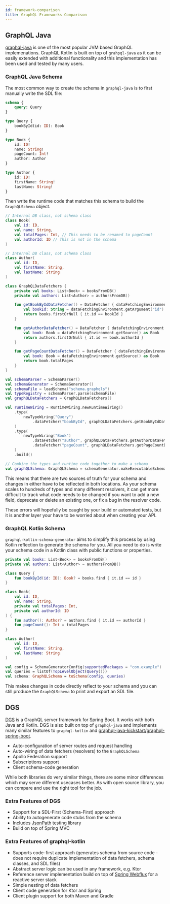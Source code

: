 ```yaml
---
id: framework-comparison
title: GraphQL Frameworks Comparison
---
```


## GraphQL Java
[graphql-java](https://graphql-java.com/) is one of the most popular JVM based GraphQL implemenations. GraphQL Kotlin is
built on top of `grahpql-java` as it can be easily extended with additional functionality and this implementation
has been used and tested by many users.

### GraphQL Java Schema

The most common way to create the schema in `graphql-java` is to first manually write the SDL file:

```graphql
schema {
    query: Query
}

type Query {
    bookById(id: ID): Book
}

type Book {
    id: ID!
    name: String!
    pageCount: Int!
    author: Author
}

type Author {
    id: ID!
    firstName: String!
    lastName: String!
}
```

Then write the runtime code that matches this schema to build the `GraphQLSchema` object.

```kotlin
// Internal DB class, not schema class
class Book(
    val id: ID,
    val name: String,
    val totalPages: Int, // This needs to be renamed to pageCount
    val authorId: ID // This is not in the schema
)

// Internal DB class, not schema class
class Author(
    val id: ID,
    val firstName: String,
    val lastName: String
)

class GraphQLDataFetchers {
    private val books: List<Book> = booksFromDB()
    private val authors: List<Author> = authorsFromDB()

    fun getBookByIdDataFetcher() = DataFetcher { dataFetchingEnvironment ->
        val bookId: String = dataFetchingEnvironment.getArgument("id")
        return books.firstOrNull { it.id == bookId }
    }

    fun getAuthorDataFetcher() = DataFetcher { dataFetchingEnvironment ->
        val book: Book = dataFetchingEnvironment.getSource() as Book
        return authors.firstOrNull { it.id == book.authorId }
    }

    fun getPageCountDataFetcher() = DataFetcher { dataFetchingEnvironment ->
        val book: Book = dataFetchingEnvironment.getSource() as Book
        return book.totalPages
    }
}

val schemaParser = SchemaParser()
val schemaGenerator = SchemaGenerator()
val schemaFile = loadSchema("schema.graphqls")
val typeRegistry = schemaParser.parse(schemaFile)
val graphQLDataFetchers = GraphQLDataFetchers()

val runtimeWiring = RuntimeWiring.newRuntimeWiring()
    .type(
        newTypeWiring("Query")
            .dataFetcher("bookById", graphQLDataFetchers.getBookByIdDataFetcher())
    )
    .type(
        newTypeWiring("Book")
            .dataFetcher("author", graphQLDataFetchers.getAuthorDataFetcher())
            .dataFetcher("pageCount", graphQLDataFetchers.getPageCountDataFetcher())
    )
    .build()

// Combine the types and runtime code together to make a schema
val graphQLSchema: GraphQLSchema = schemaGenerator.makeExecutableSchema(typeDefinitionRegistry, runtimeWiring)
```

This means that there are two sources of truth for your schema and changes in either have to be reflected in both locations.
As your schema scales to hundreds of types and many different resolvers, it can get more difficult to track what code needs to be changed if you want to add a new field,
deprecate or delete an existing one, or fix a bug in the resolver code.

These errors will hopefully be caught by your build or automated tests, but it is another layer your have to be worried about when creating your API.

### GraphQL Kotlin Schema

`graphql-kotlin-schema-generator` aims to simplify this process by using Kotlin reflection to generate the schema for you.
All you need to do is write your schema code in a Kotlin class with public functions or properties.

```kotlin
private val books: List<Book> = booksFromDB()
private val authors: List<Author> = authorsFromDB()

class Query {
    fun bookById(id: ID): Book? = books.find { it.id == id }
}

class Book(
    val id: ID,
    val name: String,
    private val totalPages: Int,
    private val authorId: ID
) {
    fun author(): Author? = authors.find { it.id == authorId }
    fun pageCount(): Int = totalPages
}

class Author(
    val id: ID,
    val firstName: String,
    val lastName: String
)

val config = SchemaGeneratorConfig(supportedPackages = "com.example")
val queries = listOf(TopLevelObject(Query()))
val schema: GraphQLSchema = toSchema(config, queries)
```

This makes changes in code directly reflect to your schema and you can still produce the `GraphQLSchema` to print and export an SDL file.


## DGS
[DGS](https://netflix.github.io/dgs/) is a GraphQL server framework for Spring Boot. It works with both Java and Kotlin.
DGS is also built on top of `graphql-java` and implements many similar features to `graphql-kotlin` and [graphql-java-kickstart/graphql-spring-boot](https://github.com/graphql-java-kickstart/graphql-spring-boot).

* Auto-configuration of server routes and request handling
* Auto-wiring of data fetchers (resolvers) to the `GraphQLSchema`
* Apollo Federation support
* Subscriptions support
* Client schema-code generation

While both libraries do very similar things, there are some minor differences which may serve different usecases better.
As with open source library, you can compare and use the right tool for the job.

### Extra Features of DGS

* Support for a SDL-First (Schema-First) approach
* Ability to autogenerate code stubs from the schema
* Includes [JsonPath](https://github.com/json-path/JsonPath) testing library
* Build on top of Spring MVC

### Extra Features of graphql-kotlin

* Supports code-first approach (generates schema from source code - does not require duplicate implementation of data fetchers, schema classes, and SDL files)
* Abstract server logic can be used in any framework, e.g. Ktor
* Reference server implementation build on top of [Spring Webflux](https://spring.io/reactive) for a reactive server stack
* Simple nesting of data fetchers
* Client code generation for Ktor and Spring
* Client plugin support for both Maven and Gradle
